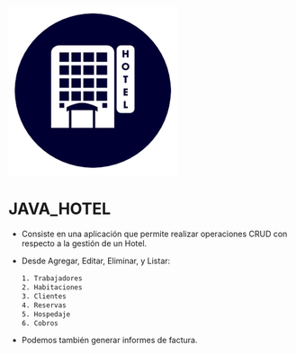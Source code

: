 ![Image of Yaktocat](https://github.com/cluco91/JAVA_HOTEL/blob/master/hotel.png)

# JAVA_HOTEL

- Consiste en una aplicación que permite realizar operaciones CRUD con respecto a la gestión de un Hotel.

- Desde Agregar, Editar, Eliminar, y Listar:

      1. Trabajadores
      2. Habitaciones
      3. Clientes
      4. Reservas
      5. Hospedaje
      6. Cobros
      
- Podemos también generar informes de factura.
